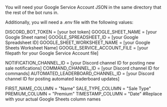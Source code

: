 You will need your Google Service Account JSON in the same directory that the rest of the bot runs in.

Additionally, you will need a .env file with the following values:

DISCORD_BOT_TOKEN = [your bot token]
GOOGLE_SHEET_NAME = [your Google Sheet name]
GOOGLE_SPREADSHEET_ID = [your Google Spreadsheet ID]
GOOGLE_SHEET_WORKSHEET_NAME = [your Google Sheets Worksheet Name]
GOOGLE_SERVICE_ACCOUNT_FILE = [your filepath for your Google Service Account file]

NOTIFICATION_CHANNEL_ID = [your Discord channel ID for posting new sale notifications]
COMMAND_CHANNEL_ID = [your Discord channel ID for commands]
AUTOMATED_LEADERBOARD_CHANNEL_ID = [your Discord channel ID for posting automated leaderboard updates]

FIRST_NAME_COLUMN = "Name"
SALE_TYPE_COLUMN = "Sale Type"
PREMIUM_COLUMN = "Premium"
TIMESTAMP_COLUMN = "Date"
#Replace with your actual Google Sheets column names
